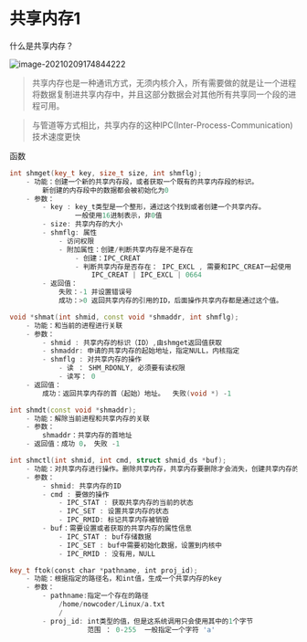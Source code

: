# 共享内存1

什么是共享内存？

![image-20210209174844222](https://gitee.com/suyunzzz/img/raw/master/img/20210209174844.png)

> 共享内存也是一种通讯方式，无须内核介入，所有需要做的就是让一个进程将数据复制进共享内存中，并且这部分数据会对其他所有共享同一个段的进程可用。

> 与管道等方式相比，共享内存的这种IPC(Inter-Process-Communication)技术速度更快

函数

```cpp
int shmget(key_t key, size_t size, int shmflg);
    - 功能：创建一个新的共享内存段，或者获取一个既有的共享内存段的标识。
        新创建的内存段中的数据都会被初始化为0
    - 参数：
        - key : key_t类型是一个整形，通过这个找到或者创建一个共享内存。
                一般使用16进制表示，非0值
        - size: 共享内存的大小
        - shmflg: 属性
            - 访问权限
            - 附加属性：创建/判断共享内存是不是存在
                - 创建：IPC_CREAT
                - 判断共享内存是否存在： IPC_EXCL , 需要和IPC_CREAT一起使用
                    IPC_CREAT | IPC_EXCL | 0664
        - 返回值：
            失败：-1 并设置错误号
            成功：>0 返回共享内存的引用的ID，后面操作共享内存都是通过这个值。

```

```cpp
void *shmat(int shmid, const void *shmaddr, int shmflg);
    - 功能：和当前的进程进行关联
    - 参数：
        - shmid : 共享内存的标识（ID）,由shmget返回值获取
        - shmaddr: 申请的共享内存的起始地址，指定NULL，内核指定
        - shmflg : 对共享内存的操作
            - 读 ： SHM_RDONLY, 必须要有读权限
            - 读写： 0
    - 返回值：
        成功：返回共享内存的首（起始）地址。  失败(void *) -1
```

```cpp
int shmdt(const void *shmaddr);
    - 功能：解除当前进程和共享内存的关联
    - 参数：
        shmaddr：共享内存的首地址
    - 返回值：成功 0， 失败 -1
```

```cpp
int shmctl(int shmid, int cmd, struct shmid_ds *buf);
    - 功能：对共享内存进行操作。删除共享内存，共享内存要删除才会消失，创建共享内存的进行被销毁了对共享内存是没有任何影响。
    - 参数：
        - shmid: 共享内存的ID
        - cmd : 要做的操作
            - IPC_STAT : 获取共享内存的当前的状态
            - IPC_SET : 设置共享内存的状态
            - IPC_RMID: 标记共享内存被销毁
        - buf：需要设置或者获取的共享内存的属性信息
            - IPC_STAT : buf存储数据
            - IPC_SET : buf中需要初始化数据，设置到内核中
            - IPC_RMID : 没有用，NULL
```

```cpp
key_t ftok(const char *pathname, int proj_id);
    - 功能：根据指定的路径名，和int值，生成一个共享内存的key
    - 参数：
        - pathname:指定一个存在的路径
            /home/nowcoder/Linux/a.txt
            / 
        - proj_id: int类型的值，但是这系统调用只会使用其中的1个字节
                   范围 ： 0-255  一般指定一个字符 'a'
```

